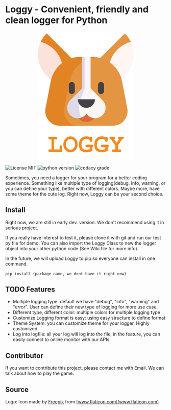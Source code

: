 # Loggy - Convenient, friendly and clean logger for Python

<p align="center">
  <img src="https://raw.githubusercontent.com/eric12345566/loggy/master/img/Logo-v1.png" alt="Loggy Logo" width="300"/>
</p>

![License MIT](https://img.shields.io/github/license/eric12345566/loggy?style=for-the-badge)
![python version](https://img.shields.io/github/pipenv/locked/python-version/eric12345566/loggy?style=for-the-badge)
![codacy grade](https://img.shields.io/codacy/grade/729be4751aaa4a48922ade27d1a2855b?style=for-the-badge)

Sometimes, you need a logger for your program for a better coding experience.
Something like multiple type of logging(debug, info, warning, or you can define your type), better with different colors. Maybe more,
have some theme for the cute log. Right now, Loggy can be your second choice.

## Install

Right now, we are still in early dev. version. We don't recommend using it in serious project.

If you really have interest to test it, please clone it with git and run our test py file for demo.
You can also import the Loggy Class to new the logger object into your other python code
(See Wiki file for more info).

In the future, we will upload Loggy to pip so everyone can install in one command. 

```shell
pip install (package name, we dont have it right now)
```

## TODO Features

-   Multiple logging type: default we have "debug", "info", "warning" and "error". User can define their new type of logging for more use case.
-   Different type, different color: multiple colors for multiple logging type
-   Customize Logging format is easy: using easy structure to define format
-   Theme System: you can customize theme for your logger, Highly customized
-   Log into logfile: all your log will log into the file, in the feature, you can easily connect to online monitor with our APIs

## Contributor

If you want to contribute this project, please contact me with Email. We can talk about how to play the game.

## Source

Logo: Icon made by [Freepik](https://www.flaticon.com/authors/freepik) from [www.flaticon.com](www.flaticon.com)
